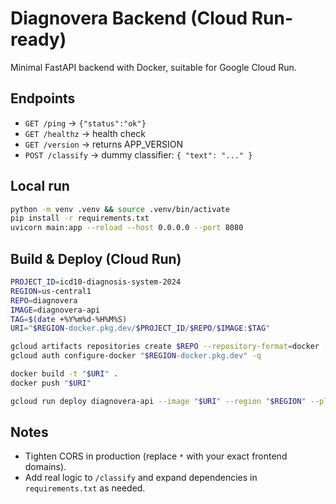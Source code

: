 
# Diagnovera Backend (Cloud Run-ready)

Minimal FastAPI backend with Docker, suitable for Google Cloud Run.

## Endpoints
- `GET /ping` → `{"status":"ok"}`
- `GET /healthz` → health check
- `GET /version` → returns APP_VERSION
- `POST /classify` → dummy classifier: `{ "text": "..." }`

## Local run
```bash
python -m venv .venv && source .venv/bin/activate
pip install -r requirements.txt
uvicorn main:app --reload --host 0.0.0.0 --port 8080
```

## Build & Deploy (Cloud Run)
```bash
PROJECT_ID=icd10-diagnosis-system-2024
REGION=us-central1
REPO=diagnovera
IMAGE=diagnovera-api
TAG=$(date +%Y%m%d-%H%M%S)
URI="$REGION-docker.pkg.dev/$PROJECT_ID/$REPO/$IMAGE:$TAG"

gcloud artifacts repositories create $REPO --repository-format=docker --location=$REGION --description="Diagnovera containers" || true
gcloud auth configure-docker "$REGION-docker.pkg.dev" -q

docker build -t "$URI" .
docker push "$URI"

gcloud run deploy diagnovera-api --image "$URI" --region "$REGION" --platform managed --allow-unauthenticated       --set-env-vars "CORS_ALLOWLIST=https://your-app.vercel.app,http://localhost:5173"       --set-env-vars "APP_VERSION=$TAG"
```

## Notes
- Tighten CORS in production (replace `*` with your exact frontend domains).
- Add real logic to `/classify` and expand dependencies in `requirements.txt` as needed.

